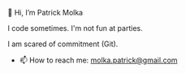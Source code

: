 👋 Hi, I’m Patrick Molka

I code sometimes.
I'm not fun at parties.

I am scared of commitment (Git).

- 📫 How to reach me: molka.patrick@gmail.com

<!---
PatrMo/PatrMo is a ✨ special ✨ repository because its `README.md` (this file) appears on your GitHub profile.
You can click the Preview link to take a look at your changes.
--->
